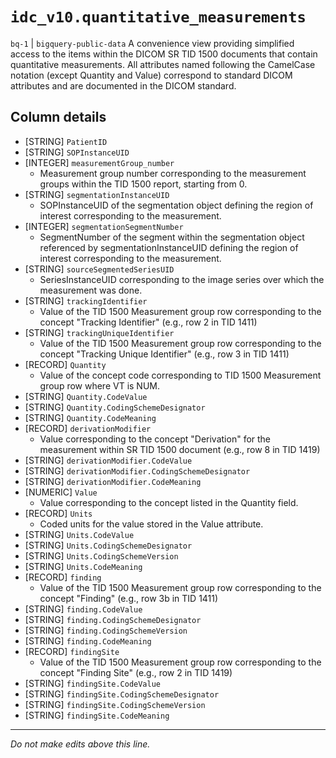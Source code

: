 # `idc_v10.quantitative_measurements`
`bq-1` | `bigquery-public-data`
A convenience view providing simplified access to the items within the DICOM SR TID 1500 documents that contain quantitative measurements. All attributes named following the CamelCase notation (except Quantity and Value) correspond to standard DICOM attributes and are documented in the DICOM standard.

## Column details
* [STRING]    `PatientID`
* [STRING]    `SOPInstanceUID`
* [INTEGER]   `measurementGroup_number`
  - Measurement group number corresponding to the measurement groups within the TID 1500 report, starting from 0.
* [STRING]    `segmentationInstanceUID`
  - SOPInstanceUID of the segmentation object defining the region of interest corresponding to the measurement.
* [INTEGER]   `segmentationSegmentNumber`
  - SegmentNumber of the segment within the segmentation object referenced by segmentationInstanceUID defining the region of interest corresponding to the measurement.
* [STRING]    `sourceSegmentedSeriesUID`
  - SeriesInstanceUID corresponding to the image series over which the measurement was done.
* [STRING]    `trackingIdentifier`
  - Value of the TID 1500 Measurement group row corresponding to the concept "Tracking Identifier" (e.g., row 2 in TID 1411)
* [STRING]    `trackingUniqueIdentifier`
  - Value of the TID 1500 Measurement group row corresponding to the concept "Tracking Unique Identifier" (e.g., row 3 in TID 1411)
* [RECORD]    `Quantity`
  - Value of the concept code corresponding to TID 1500 Measurement group row where VT is NUM.
* [STRING]    `Quantity.CodeValue`
* [STRING]    `Quantity.CodingSchemeDesignator`
* [STRING]    `Quantity.CodeMeaning`
* [RECORD]    `derivationModifier`
  - Value corresponding to the concept "Derivation" for the measurement within SR TID 1500 document (e.g., row 8 in TID 1419)
* [STRING]    `derivationModifier.CodeValue`
* [STRING]    `derivationModifier.CodingSchemeDesignator`
* [STRING]    `derivationModifier.CodeMeaning`
* [NUMERIC]   `Value`
  - Value corresponding to the concept listed in the Quantity field.
* [RECORD]    `Units`
  - Coded units for the value stored in the Value attribute.
* [STRING]    `Units.CodeValue`
* [STRING]    `Units.CodingSchemeDesignator`
* [STRING]    `Units.CodingSchemeVersion`
* [STRING]    `Units.CodeMeaning`
* [RECORD]    `finding`
  - Value of the TID 1500 Measurement group row corresponding to the concept "Finding" (e.g., row 3b in TID 1411)
* [STRING]    `finding.CodeValue`
* [STRING]    `finding.CodingSchemeDesignator`
* [STRING]    `finding.CodingSchemeVersion`
* [STRING]    `finding.CodeMeaning`
* [RECORD]    `findingSite`
  - Value of the TID 1500 Measurement group row corresponding to the concept "Finding Site" (e.g., row 2 in TID 1419)
* [STRING]    `findingSite.CodeValue`
* [STRING]    `findingSite.CodingSchemeDesignator`
* [STRING]    `findingSite.CodingSchemeVersion`
* [STRING]    `findingSite.CodeMeaning`

-------------------------------------------------------------------------------
*Do not make edits above this line.*
